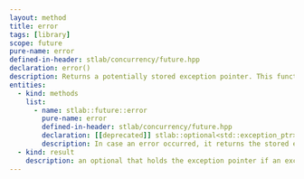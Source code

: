 ```yaml
---
layout: method
title: error
tags: [library]
scope: future
pure-name: error
defined-in-header: stlab/concurrency/future.hpp 
declaration: error()
description: Returns a potentially stored exception pointer. This function will be removed in future versions of the library. Use `exception()` instead.
entities:
  - kind: methods
    list:
      - name: stlab::future::error
        pure-name: error
        defined-in-header: stlab/concurrency/future.hpp 
        declaration: [[deprecated]] stlab::optional<std::exception_ptr> error() const
        description: In case an error occurred, it returns the stored exception pointer.
  - kind: result
    description: an optional that holds the exception pointer if an exception has occurred.
---
```

